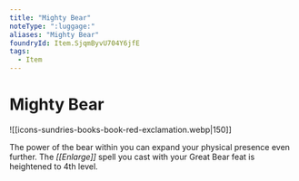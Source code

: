 ```yaml
---
title: "Mighty Bear"
noteType: ":luggage:"
aliases: "Mighty Bear"
foundryId: Item.SjqmByvU704Y6jfE
tags:
  - Item
---
```


# Mighty Bear
![[icons-sundries-books-book-red-exclamation.webp|150]]

The power of the bear within you can expand your physical presence even further. The _[[Enlarge]]_ spell you cast with your Great Bear feat is heightened to 4th level.
